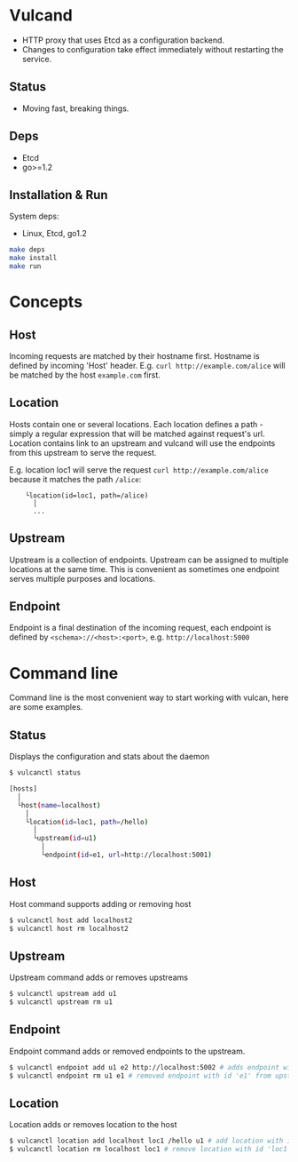 Vulcand
=======

* HTTP proxy that uses Etcd as a configuration backend.
* Changes to configuration take effect immediately without restarting the service.

Status
------

* Moving fast, breaking things.

Deps
----

* Etcd
* go>=1.2

Installation & Run
------------------

System deps:

* Linux, Etcd, go1.2

```bash
make deps
make install
make run
```

Concepts
========

Host
----

Incoming requests are matched by their hostname first. Hostname is defined by incoming 'Host' header.
E.g. `curl http://example.com/alice` will be matched by the host `example.com` first.

Location
--------
Hosts contain one or several locations. Each location defines a path - simply a regular expression that will be matched against request's url.
Location contains link to an upstream and vulcand will use the endpoints from this upstream to serve the request.

E.g. location loc1 will serve the request `curl http://example.com/alice` because it matches the path `/alice`:

```
    └location(id=loc1, path=/alice)
      │
      ...
```


Upstream
---------

Upstream is a collection of endpoints. Upstream can be assigned to multiple locations at the same time. This is convenient as sometimes one endpoint serves multiple 
purposes and locations.


Endpoint
---------

Endpoint is a final destination of the incoming request, each endpoint is defined by `<schema>://<host>:<port>`, e.g. `http://localhost:5000`


Command line
============

Command line is the most convenient way to start working with vulcan, here are some examples. 

Status
------

Displays the configuration and stats about the daemon

```bash 
$ vulcanctl status

[hosts]
  │
  └host(name=localhost)
    │
    └location(id=loc1, path=/hello)
      │
      └upstream(id=u1)
        │
        └endpoint(id=e1, url=http://localhost:5001)
```

Host
----

Host command supports adding or removing host

```bash
$ vulcanctl host add localhost2
$ vulcanctl host rm localhost2
```

Upstream
--------

Upstream command adds or removes upstreams

```bash
$ vulcanctl upstream add u1
$ vulcanctl upstream rm u1
```

Endpoint
--------

Endpoint command adds or removed endpoints to the upstream.

```bash
$ vulcanctl endpoint add u1 e2 http://localhost:5002 # adds endpoint with id 'e2' and url 'http://localhost:5002' to upstream with id 'u1'
$ vulcanctl endpoint rm u1 e1 # removed endpoint with id 'e1' from upstream 'u1'
```

Location
--------

Location adds or removes location to the host

```bash
$ vulcanctl location add localhost loc1 /hello u1 # add location with id 'id1' to host 'localhost', use path '/hello' and upstream 'u1'
$ vulcanctl location rm localhost loc1 # remove location with id 'loc1' from host 'localhost'
```
